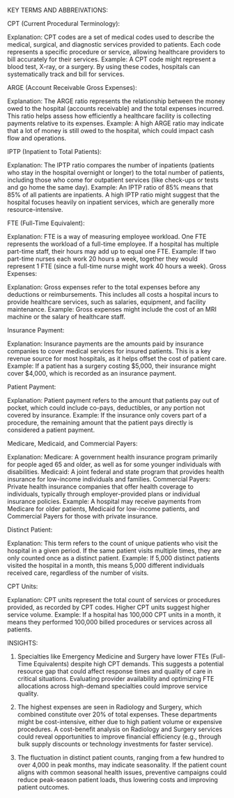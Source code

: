 KEY TERMS AND ABBREIVATIONS:

CPT (Current Procedural Terminology):

Explanation: CPT codes are a set of medical codes used to describe the medical, surgical, and diagnostic services provided to patients. Each code represents a specific procedure or service, allowing healthcare providers to bill accurately for their services.
Example: A CPT code might represent a blood test, X-ray, or a surgery. By using these codes, hospitals can systematically track and bill for services.



ARGE (Account Receivable Gross Expenses):

Explanation: The ARGE ratio represents the relationship between the money owed to the hospital (accounts receivable) and the total expenses incurred. This ratio helps assess how efficiently a healthcare facility is collecting payments relative to its expenses.
Example: A high ARGE ratio may indicate that a lot of money is still owed to the hospital, which could impact cash flow and operations.



IPTP (Inpatient to Total Patients):

Explanation: The IPTP ratio compares the number of inpatients (patients who stay in the hospital overnight or longer) to the total number of patients, including those who come for outpatient services (like check-ups or tests and go home the same day).
Example: An IPTP ratio of 85% means that 85% of all patients are inpatients. A high IPTP ratio might suggest that the hospital focuses heavily on inpatient services, which are generally more resource-intensive.



FTE (Full-Time Equivalent):

Explanation: FTE is a way of measuring employee workload. One FTE represents the workload of a full-time employee. If a hospital has multiple part-time staff, their hours may add up to equal one FTE.
Example: If two part-time nurses each work 20 hours a week, together they would represent 1 FTE (since a full-time nurse might work 40 hours a week).
Gross Expenses:

Explanation: Gross expenses refer to the total expenses before any deductions or reimbursements. 
This includes all costs a hospital incurs to provide healthcare services, such as salaries, equipment, and facility maintenance.
Example: Gross expenses might include the cost of an MRI machine or the salary of healthcare staff.



Insurance Payment:

Explanation: Insurance payments are the amounts paid by insurance companies to cover medical services for insured patients. This is a key revenue source for most hospitals, as it helps offset the cost of patient care.
Example: If a patient has a surgery costing $5,000, their insurance might cover $4,000, which is recorded as an insurance payment.



Patient Payment:

Explanation: Patient payment refers to the amount that patients pay out of pocket, which could include co-pays, deductibles, or any portion not covered by insurance.
Example: If the insurance only covers part of a procedure, the remaining amount that the patient pays directly is considered a patient payment.



Medicare, Medicaid, and Commercial Payers:

Explanation:
Medicare: A government health insurance program primarily for people aged 65 and older, as well as for some younger individuals with disabilities.
Medicaid: A joint federal and state program that provides health insurance for low-income individuals and families.
Commercial Payers: Private health insurance companies that offer health coverage to individuals, typically through employer-provided plans or individual insurance policies.
Example: A hospital may receive payments from Medicare for older patients, Medicaid for low-income patients, and Commercial Payers for those with private insurance.



Distinct Patient:


Explanation: This term refers to the count of unique patients who visit the hospital in a given period. If the same patient visits multiple times, they are only counted once as a distinct patient.
Example: If 5,000 distinct patients visited the hospital in a month, this means 5,000 different individuals received care, regardless of the number of visits.



CPT Units:

Explanation: CPT units represent the total count of services or procedures provided, as recorded by CPT codes. Higher CPT units suggest higher service volume.
Example: If a hospital has 100,000 CPT units in a month, it means they performed 100,000 billed procedures or services across all patients.




INSIGHTS:
1) Specialties like Emergency Medicine and Surgery have lower FTEs (Full-Time Equivalents) despite high CPT demands. 
   This suggests a potential resource gap that could affect response times and quality of care in critical situations. 
   Evaluating provider availability and optimizing FTE allocations across high-demand specialties could improve service quality.

2) The highest expenses are seen in Radiology and Surgery, which combined constitute over 20% of total expenses. These departments might be cost-intensive, either due to high patient volume 
   or expensive procedures. A cost-benefit analysis on Radiology and Surgery services could reveal opportunities to improve financial efficiency (e.g., through bulk supply discounts or technology investments for faster service).

3) The fluctuation in distinct patient counts, ranging from a few hundred to over 4,000 in peak months, may indicate seasonality. 
   If the patient count aligns with common seasonal health issues, preventive campaigns could reduce peak-season patient loads, thus lowering costs and improving patient outcomes.
